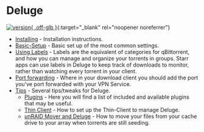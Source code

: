 # Deluge

[![version](https://img.shields.io/github/release/linuxserver/docker-deluge.svg?color=4051B5&style=for-the-badge&logo=github){ .off-glb }](https://deluge-torrent.org/){:target="\_blank" rel="noopener noreferrer"}

- [Installing](/Downloaders/Deluge/Installing/) - Installation instructions.
- [Basic-Setup](/Downloaders/Deluge/Basic-Setup/) - Basic set up of the most common settings.
- [Using Labels](/Downloaders/Deluge/Using-Labels/) - Labels are the equivalent of categories for qBittorrent, and how you can manage and organize your torrents in groups. Starr apps can use labels in Deluge to keep track of downloads to monitor, rather than watching every torrent in your client.
- [Port forwarding](/Downloaders/Deluge/Port-Forwarding/) - Where in your download client you should add the port you've port forwarded with your VPN Service.
- [Tips](/Downloaders/Deluge/tips/) - Several tips/tweaks for Deluge.
    - [Plugins](/Downloaders/Deluge/Tips/Plugins/) - Here you will find a list of included and available plugins that may be useful.
    - [Thin Client](/Downloaders/Deluge/Tips/Thin-Client/) - How to set up the Thin-Client to manage Deluge.
    - [unRAID Mover and Deluge](/Downloaders/Deluge/Tips/Unraid-Mover/) - How to move your files from your cache drive to your array when torrents are still seeding.
